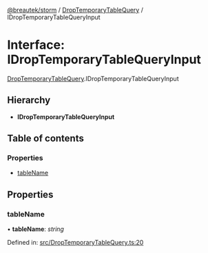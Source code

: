 [@breautek/storm](../README.md) / [DropTemporaryTableQuery](../modules/droptemporarytablequery.md) / IDropTemporaryTableQueryInput

# Interface: IDropTemporaryTableQueryInput

[DropTemporaryTableQuery](../modules/droptemporarytablequery.md).IDropTemporaryTableQueryInput

## Hierarchy

* **IDropTemporaryTableQueryInput**

## Table of contents

### Properties

- [tableName](droptemporarytablequery.idroptemporarytablequeryinput.md#tablename)

## Properties

### tableName

• **tableName**: *string*

Defined in: [src/DropTemporaryTableQuery.ts:20](https://github.com/breautek/storm/blob/00f0282/src/DropTemporaryTableQuery.ts#L20)
